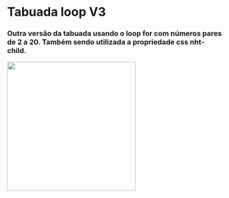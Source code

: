 <h1> Tabuada loop V3 </h1>
<h3> Outra versão da tabuada usando o loop for com números pares de 2 a 20. Também sendo utilizada a propriedade css nht-child. </h3>

<p>
  <img height="300" src="https://i.imgur.com/aCSNMbu.png">
</p>

